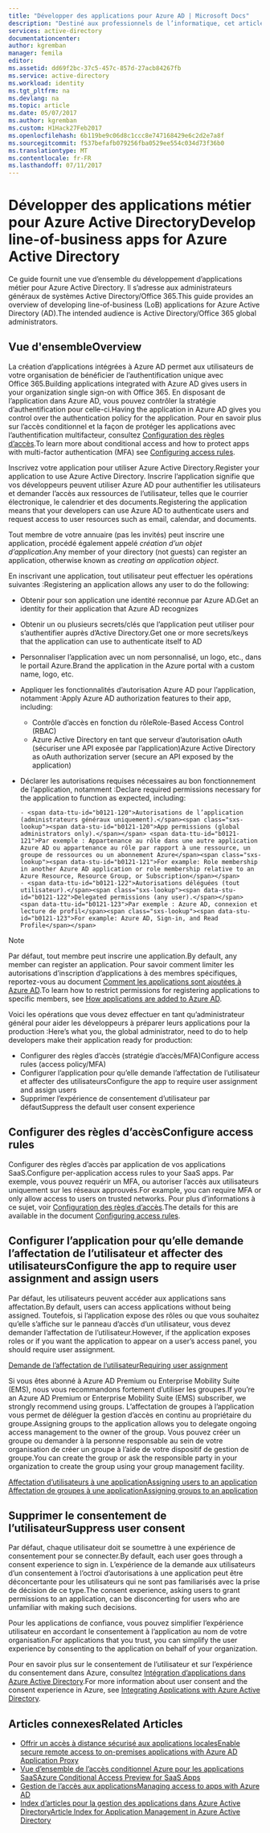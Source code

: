```yaml
---
title: "Développer des applications pour Azure AD | Microsoft Docs"
description: "Destiné aux professionnels de l’informatique, cet article fournit des instructions pour l’intégration d’applications Azure à Active Directory."
services: active-directory
documentationcenter: 
author: kgremban
manager: femila
editor: 
ms.assetid: dd69f2bc-37c5-457c-857d-27acb84267fb
ms.service: active-directory
ms.workload: identity
ms.tgt_pltfrm: na
ms.devlang: na
ms.topic: article
ms.date: 05/07/2017
ms.author: kgremban
ms.custom: H1Hack27Feb2017
ms.openlocfilehash: 6b119be9c06d8c1ccc8e747168429e6c2d2e7a8f
ms.sourcegitcommit: f537befafb079256fba0529ee554c034d73f36b0
ms.translationtype: MT
ms.contentlocale: fr-FR
ms.lasthandoff: 07/11/2017
---
```

# <a name="develop-line-of-business-apps-for-azure-active-directory"></a><span data-ttu-id="b0121-103">Développer des applications métier pour Azure Active Directory</span><span class="sxs-lookup"><span data-stu-id="b0121-103">Develop line-of-business apps for Azure Active Directory</span></span>
<span data-ttu-id="b0121-104">Ce guide fournit une vue d’ensemble du développement d’applications métier pour Azure Active Directory. Il s’adresse aux administrateurs généraux de systèmes Active Directory/Office 365.</span><span class="sxs-lookup"><span data-stu-id="b0121-104">This guide provides an overview of developing line-of-business (LoB) applications for Azure Active Directory (AD).The intended audience is Active Directory/Office 365 global administrators.</span></span>

## <a name="overview"></a><span data-ttu-id="b0121-105">Vue d'ensemble</span><span class="sxs-lookup"><span data-stu-id="b0121-105">Overview</span></span>
<span data-ttu-id="b0121-106">La création d’applications intégrées à Azure AD permet aux utilisateurs de votre organisation de bénéficier de l’authentification unique avec Office 365.</span><span class="sxs-lookup"><span data-stu-id="b0121-106">Building applications integrated with Azure AD gives users in your organization single sign-on with Office 365.</span></span> <span data-ttu-id="b0121-107">En disposant de l’application dans Azure AD, vous pouvez contrôler la stratégie d’authentification pour celle-ci.</span><span class="sxs-lookup"><span data-stu-id="b0121-107">Having the application in Azure AD gives you control over the authentication policy for the application.</span></span> <span data-ttu-id="b0121-108">Pour en savoir plus sur l’accès conditionnel et la façon de protéger les applications avec l’authentification multifacteur, consultez [Configuration des règles d’accès](active-directory-conditional-access-azuread-connected-apps.md).</span><span class="sxs-lookup"><span data-stu-id="b0121-108">To learn more about conditional access and how to protect apps with multi-factor authentication (MFA) see [Configuring access rules](active-directory-conditional-access-azuread-connected-apps.md).</span></span>

<span data-ttu-id="b0121-109">Inscrivez votre application pour utiliser Azure Active Directory.</span><span class="sxs-lookup"><span data-stu-id="b0121-109">Register your application to use Azure Active Directory.</span></span> <span data-ttu-id="b0121-110">Inscrire l’application signifie que vos développeurs peuvent utiliser Azure AD pour authentifier les utilisateurs et demander l’accès aux ressources de l’utilisateur, telles que le courrier électronique, le calendrier et des documents.</span><span class="sxs-lookup"><span data-stu-id="b0121-110">Registering the application means that your developers can use Azure AD to authenticate users and request access to user resources such as email, calendar, and documents.</span></span>

<span data-ttu-id="b0121-111">Tout membre de votre annuaire (pas les invités) peut inscrire une application, procédé également appelé *création d’un objet d’application*.</span><span class="sxs-lookup"><span data-stu-id="b0121-111">Any member of your directory (not guests) can register an application, otherwise known as *creating an application object*.</span></span>

<span data-ttu-id="b0121-112">En inscrivant une application, tout utilisateur peut effectuer les opérations suivantes :</span><span class="sxs-lookup"><span data-stu-id="b0121-112">Registering an application allows any user to do the following:</span></span>

* <span data-ttu-id="b0121-113">Obtenir pour son application une identité reconnue par Azure AD.</span><span class="sxs-lookup"><span data-stu-id="b0121-113">Get an identity for their application that Azure AD recognizes</span></span>
* <span data-ttu-id="b0121-114">Obtenir un ou plusieurs secrets/clés que l’application peut utiliser pour s’authentifier auprès d’Active Directory.</span><span class="sxs-lookup"><span data-stu-id="b0121-114">Get one or more secrets/keys that the application can use to authenticate itself to AD</span></span>
* <span data-ttu-id="b0121-115">Personnaliser l’application avec un nom personnalisé, un logo, etc., dans le portail Azure.</span><span class="sxs-lookup"><span data-stu-id="b0121-115">Brand the application in the Azure portal with a custom name, logo, etc.</span></span>
* <span data-ttu-id="b0121-116">Appliquer les fonctionnalités d’autorisation Azure AD pour l’application, notamment :</span><span class="sxs-lookup"><span data-stu-id="b0121-116">Apply Azure AD authorization features to their app, including:</span></span>

  * <span data-ttu-id="b0121-117">Contrôle d’accès en fonction du rôle</span><span class="sxs-lookup"><span data-stu-id="b0121-117">Role-Based Access Control (RBAC)</span></span>
  * <span data-ttu-id="b0121-118">Azure Active Directory en tant que serveur d’autorisation oAuth (sécuriser une API exposée par l’application)</span><span class="sxs-lookup"><span data-stu-id="b0121-118">Azure Active Directory as oAuth authorization server (secure an API exposed by the application)</span></span>
* <span data-ttu-id="b0121-119">Déclarer les autorisations requises nécessaires au bon fonctionnement de l’application, notamment :</span><span class="sxs-lookup"><span data-stu-id="b0121-119">Declare required permissions necessary for the application to function as expected, including:</span></span>

      - <span data-ttu-id="b0121-120">Autorisations de l’application (administrateurs généraux uniquement).</span><span class="sxs-lookup"><span data-stu-id="b0121-120">App permissions (global administrators only).</span></span> <span data-ttu-id="b0121-121">Par exemple : Appartenance au rôle dans une autre application Azure AD ou appartenance au rôle par rapport à une ressource, un groupe de ressources ou un abonnement Azure</span><span class="sxs-lookup"><span data-stu-id="b0121-121">For example: Role membership in another Azure AD application or role membership relative to an Azure Resource, Resource Group, or Subscription</span></span>
      - <span data-ttu-id="b0121-122">Autorisations déléguées (tout utilisateur).</span><span class="sxs-lookup"><span data-stu-id="b0121-122">Delegated permissions (any user).</span></span> <span data-ttu-id="b0121-123">Par exemple : Azure AD, connexion et lecture de profil</span><span class="sxs-lookup"><span data-stu-id="b0121-123">For example: Azure AD, Sign-in, and Read Profile</span></span>

> [!NOTE]
> <span data-ttu-id="b0121-124">Par défaut, tout membre peut inscrire une application.</span><span class="sxs-lookup"><span data-stu-id="b0121-124">By default, any member can register an application.</span></span> <span data-ttu-id="b0121-125">Pour savoir comment limiter les autorisations d’inscription d’applications à des membres spécifiques, reportez-vous au document [Comment les applications sont ajoutées à Azure AD](develop/active-directory-how-applications-are-added.md#who-has-permission-to-add-applications-to-my-azure-ad-instance).</span><span class="sxs-lookup"><span data-stu-id="b0121-125">To learn how to restrict permissions for registering applications to specific members, see [How applications are added to Azure AD](develop/active-directory-how-applications-are-added.md#who-has-permission-to-add-applications-to-my-azure-ad-instance).</span></span>
>
>

<span data-ttu-id="b0121-126">Voici les opérations que vous devez effectuer en tant qu’administrateur général pour aider les développeurs à préparer leurs applications pour la production :</span><span class="sxs-lookup"><span data-stu-id="b0121-126">Here’s what you, the global administrator, need to do to help developers make their application ready for production:</span></span>

* <span data-ttu-id="b0121-127">Configurer des règles d’accès (stratégie d’accès/MFA)</span><span class="sxs-lookup"><span data-stu-id="b0121-127">Configure access rules (access policy/MFA)</span></span>
* <span data-ttu-id="b0121-128">Configurer l’application pour qu’elle demande l’affectation de l’utilisateur et affecter des utilisateurs</span><span class="sxs-lookup"><span data-stu-id="b0121-128">Configure the app to require user assignment and assign users</span></span>
* <span data-ttu-id="b0121-129">Supprimer l’expérience de consentement d’utilisateur par défaut</span><span class="sxs-lookup"><span data-stu-id="b0121-129">Suppress the default user consent experience</span></span>

## <a name="configure-access-rules"></a><span data-ttu-id="b0121-130">Configurer des règles d’accès</span><span class="sxs-lookup"><span data-stu-id="b0121-130">Configure access rules</span></span>
<span data-ttu-id="b0121-131">Configurer des règles d’accès par application de vos applications SaaS.</span><span class="sxs-lookup"><span data-stu-id="b0121-131">Configure per-application access rules to your SaaS apps.</span></span> <span data-ttu-id="b0121-132">Par exemple, vous pouvez requérir un MFA, ou autoriser l’accès aux utilisateurs uniquement sur les réseaux approuvés.</span><span class="sxs-lookup"><span data-stu-id="b0121-132">For example, you can require MFA or only allow access to users on trusted networks.</span></span> <span data-ttu-id="b0121-133">Pour plus d’informations à ce sujet, voir [Configuration des règles d’accès](active-directory-conditional-access-azuread-connected-apps.md).</span><span class="sxs-lookup"><span data-stu-id="b0121-133">The details for this are available in the document [Configuring access rules](active-directory-conditional-access-azuread-connected-apps.md).</span></span>

## <a name="configure-the-app-to-require-user-assignment-and-assign-users"></a><span data-ttu-id="b0121-134">Configurer l’application pour qu’elle demande l’affectation de l’utilisateur et affecter des utilisateurs</span><span class="sxs-lookup"><span data-stu-id="b0121-134">Configure the app to require user assignment and assign users</span></span>
<span data-ttu-id="b0121-135">Par défaut, les utilisateurs peuvent accéder aux applications sans affectation.</span><span class="sxs-lookup"><span data-stu-id="b0121-135">By default, users can access applications without being assigned.</span></span> <span data-ttu-id="b0121-136">Toutefois, si l’application expose des rôles ou que vous souhaitez qu’elle s’affiche sur le panneau d’accès d’un utilisateur, vous devez demander l’affectation de l’utilisateur.</span><span class="sxs-lookup"><span data-stu-id="b0121-136">However, if the application exposes roles or if you want the application to appear on a user’s access panel, you should require user assignment.</span></span>

[<span data-ttu-id="b0121-137">Demande de l’affectation de l’utilisateur</span><span class="sxs-lookup"><span data-stu-id="b0121-137">Requiring user assignment</span></span>](active-directory-applications-guiding-developers-requiring-user-assignment.md)

<span data-ttu-id="b0121-138">Si vous êtes abonné à Azure AD Premium ou Enterprise Mobility Suite (EMS), nous vous recommandons fortement d’utiliser les groupes.</span><span class="sxs-lookup"><span data-stu-id="b0121-138">If you’re an Azure AD Premium or Enterprise Mobility Suite (EMS) subscriber, we strongly recommend using groups.</span></span> <span data-ttu-id="b0121-139">L’affectation de groupes à l’application vous permet de déléguer la gestion d’accès en continu au propriétaire du groupe.</span><span class="sxs-lookup"><span data-stu-id="b0121-139">Assigning groups to the application allows you to delegate ongoing access management to the owner of the group.</span></span> <span data-ttu-id="b0121-140">Vous pouvez créer un groupe ou demander à la personne responsable au sein de votre organisation de créer un groupe à l’aide de votre dispositif de gestion de groupe.</span><span class="sxs-lookup"><span data-stu-id="b0121-140">You can create the group or ask the responsible party in your organization to create the group using your group management facility.</span></span>

[<span data-ttu-id="b0121-141">Affectation d’utilisateurs à une application</span><span class="sxs-lookup"><span data-stu-id="b0121-141">Assigning users to an application</span></span>](active-directory-applications-guiding-developers-assigning-users.md)  
[<span data-ttu-id="b0121-142">Affectation de groupes à une application</span><span class="sxs-lookup"><span data-stu-id="b0121-142">Assigning groups to an application</span></span>](active-directory-applications-guiding-developers-assigning-groups.md)

## <a name="suppress-user-consent"></a><span data-ttu-id="b0121-143">Supprimer le consentement de l’utilisateur</span><span class="sxs-lookup"><span data-stu-id="b0121-143">Suppress user consent</span></span>
<span data-ttu-id="b0121-144">Par défaut, chaque utilisateur doit se soumettre à une expérience de consentement pour se connecter.</span><span class="sxs-lookup"><span data-stu-id="b0121-144">By default, each user goes through a consent experience to sign in.</span></span> <span data-ttu-id="b0121-145">L’expérience de la demande aux utilisateurs d’un consentement à l’octroi d’autorisations à une application peut être déconcertante pour les utilisateurs qui ne sont pas familiarisés avec la prise de décision de ce type.</span><span class="sxs-lookup"><span data-stu-id="b0121-145">The consent experience, asking users to grant permissions to an application, can be disconcerting for users who are unfamiliar with making such decisions.</span></span>

<span data-ttu-id="b0121-146">Pour les applications de confiance, vous pouvez simplifier l’expérience utilisateur en accordant le consentement à l’application au nom de votre organisation.</span><span class="sxs-lookup"><span data-stu-id="b0121-146">For applications that you trust, you can simplify the user experience by consenting to the application on behalf of your organization.</span></span>

<span data-ttu-id="b0121-147">Pour en savoir plus sur le consentement de l’utilisateur et sur l’expérience du consentement dans Azure, consultez [Intégration d’applications dans Azure Active Directory](active-directory-integrating-applications.md).</span><span class="sxs-lookup"><span data-stu-id="b0121-147">For more information about user consent and the consent experience in Azure, see [Integrating Applications with Azure Active Directory](active-directory-integrating-applications.md).</span></span>

## <a name="related-articles"></a><span data-ttu-id="b0121-148">Articles connexes</span><span class="sxs-lookup"><span data-stu-id="b0121-148">Related Articles</span></span>
* [<span data-ttu-id="b0121-149">Offrir un accès à distance sécurisé aux applications locales</span><span class="sxs-lookup"><span data-stu-id="b0121-149">Enable secure remote access to on-premises applications with Azure AD Application Proxy</span></span>](active-directory-application-proxy-get-started.md)
* [<span data-ttu-id="b0121-150">Vue d’ensemble de l’accès conditionnel Azure pour les applications SaaS</span><span class="sxs-lookup"><span data-stu-id="b0121-150">Azure Conditional Access Preview for SaaS Apps</span></span>](active-directory-conditional-access-azuread-connected-apps.md)
* [<span data-ttu-id="b0121-151">Gestion de l’accès aux applications</span><span class="sxs-lookup"><span data-stu-id="b0121-151">Managing access to apps with Azure AD</span></span>](active-directory-managing-access-to-apps.md)
* [<span data-ttu-id="b0121-152">Index d’articles pour la gestion des applications dans Azure Active Directory</span><span class="sxs-lookup"><span data-stu-id="b0121-152">Article Index for Application Management in Azure Active Directory</span></span>](active-directory-apps-index.md)
